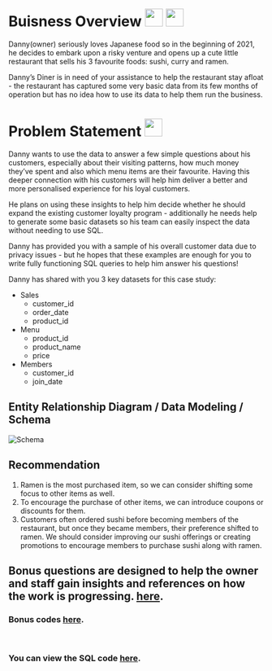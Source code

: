 # Buisness Overview  <img src="https://github.com/user-attachments/assets/652acb72-e5c1-485d-9ed2-dc56b8867c8c" width="35"/>   <img src="https://github.com/user-attachments/assets/ed7ba249-eae6-4ce4-a9d3-80f97460ba47" width="35"/>

    


Danny(owner) seriously loves Japanese food so in the beginning of 2021, he decides to embark upon a risky venture and opens up a cute little restaurant that sells his 3 favourite foods: sushi, curry and ramen.

Danny’s Diner is in need of your assistance to help the restaurant stay afloat - the restaurant has captured some very basic data from its few months of operation but has no idea how to use its data to help them run the business.


# Problem Statement   <img src="https://github.com/user-attachments/assets/e5f09937-00a0-49dc-9b6c-e82752d33b8f" width="35"/> 



Danny wants to use the data to answer a few simple questions about his customers, especially about their visiting patterns, how much money they’ve spent and also which menu items are their favourite. Having this deeper connection with his customers will help him deliver a better and more personalised experience for his loyal customers.

He plans on using these insights to help him decide whether he should expand the existing customer loyalty program - additionally he needs help to generate some basic datasets so his team can easily inspect the data without needing to use SQL.

Danny has provided you with a sample of his overall customer data due to privacy issues - but he hopes that these examples are enough for you to write fully functioning SQL queries to help him answer his questions!

Danny has shared with you 3 key datasets for this case study:

- Sales
  - customer_id
  - order_date
  - product_id
- Menu
  - product_id
  - product_name
  - price
- Members
  - customer_id
  - join_date



## Entity Relationship Diagram / Data Modeling / Schema
![Schema](https://github.com/user-attachments/assets/c31db20e-cd24-4c25-9e51-b064f49589e3)





## Recommendation

1. Ramen is the most purchased item, so we can consider shifting some focus to other items as well.
2. To encourage the purchase of other items, we can introduce coupons or discounts for them.
3. Customers often ordered sushi before becoming members of the restaurant, but once they became members,
   their preference shifted to ramen. We should consider improving our sushi offerings or creating promotions to encourage members to purchase sushi along with ramen.

## Bonus questions are designed to help the owner and staff gain insights and references on how the work is progressing. [here](https://github.com/kohitkakde/Dannys-Dinner-SQL-/tree/main/Bonus%20Question).
### Bonus codes [here](https://github.com/kohitkakde/Dannys-Dinner-SQL-/blob/main/Danny%20Dinner%20Code).

</br>

### You can view the SQL code [here](https://github.com/kohitkakde/Dannys-Dinner-SQL-/blob/main/Danny%20Dinner%20Code).

